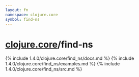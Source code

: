 ```yaml
---
layout: fn
namespace: clojure.core
symbol: find-ns
---
```


# [clojure.core](../)/find-ns

{% include 1.4.0/clojure.core/find_ns/docs.md %}
{% include 1.4.0/clojure.core/find_ns/examples.md %}
{% include 1.4.0/clojure.core/find_ns/src.md %}

